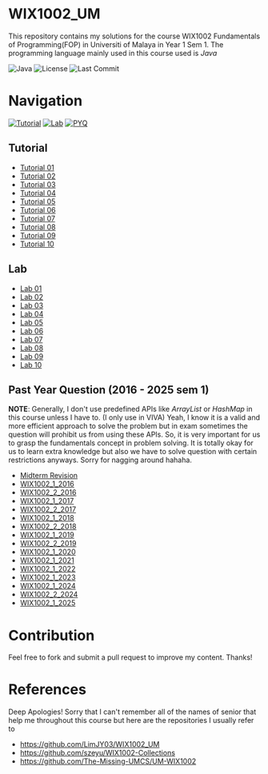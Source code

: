 # WIX1002_UM
This repository contains my solutions for the course WIX1002 Fundamentals of Programming(FOP) in Universiti of Malaya in Year 1 Sem 1. The programming language mainly used in this course used is *Java*

![Java](https://img.shields.io/badge/Java-17%2B-orange?logo=openjdk) 
![License](https://img.shields.io/badge/License-MIT-green)
![Last Commit](https://img.shields.io/github/last-commit/tianlongc/WIX1002_UM)
# Navigation
[![Tutorial](https://img.shields.io/badge/📚-Tutorials-9cf)](https://github.com/tianlongc/WIX1002_UM/?tab=readme-ov-file#tutorial)
[![Lab](https://img.shields.io/badge/🔬-Labs-orange)](https://github.com/tianlongc/WIX1002_UM/?tab=readme-ov-file#lab)
[![PYQ](https://img.shields.io/badge/📝-Past_Year_Q-yellow)](https://github.com/tianlongc/WIX1002_UM/?tab=readme-ov-file#past-year-question-2016---2025-sem-1)

## Tutorial
- [Tutorial 01](https://github.com/tianlongc/WIX1002_UM/blob/main/Tutorial/24068668_WIX1002_Tutorial01.pdf)
- [Tutorial 02](https://github.com/tianlongc/WIX1002_UM/blob/main/Tutorial/24068668_WIX1002_Tutorial02.pdf)
- [Tutorial 03](https://github.com/tianlongc/WIX1002_UM/blob/main/Tutorial/24068668_WIX1002_Tutorial03.pdf)
- [Tutorial 04](https://github.com/tianlongc/WIX1002_UM/blob/main/Tutorial/24068668_WIX1002_Tutorial04.pdf)
- [Tutorial 05](https://github.com/tianlongc/WIX1002_UM/blob/main/Tutorial/24068668_WIX1002_Tutorial05.pdf)
- [Tutorial 06](https://github.com/tianlongc/WIX1002_UM/blob/main/Tutorial/24068668_WIX1002_Tutorial06.pdf)
- [Tutorial 07](https://github.com/tianlongc/WIX1002_UM/blob/main/Tutorial/24068668_WIX1002_Tutorial07.pdf)
- [Tutorial 08](https://github.com/tianlongc/WIX1002_UM/blob/main/Tutorial/24068668_WIX1002_Tutorial08.pdf)
- [Tutorial 09](https://github.com/tianlongc/WIX1002_UM/blob/main/Tutorial/24068668_WIX1002_Tutorial09.pdf)
- [Tutorial 10](https://github.com/tianlongc/WIX1002_UM/blob/main/Tutorial/24068668_WIX1002_Tutorial10.pdf)

## Lab
- [Lab 01](https://github.com/tianlongc/WIX1002_UM/tree/main/Lab/Lab%2001)
- [Lab 02](https://github.com/tianlongc/WIX1002_UM/tree/main/Lab/Lab%2002)
- [Lab 03](https://github.com/tianlongc/WIX1002_UM/tree/main/Lab/Lab%2003)
- [Lab 04](https://github.com/tianlongc/WIX1002_UM/tree/main/Lab/Lab%2004)
- [Lab 05](https://github.com/tianlongc/WIX1002_UM/tree/main/Lab/Lab%2005)
- [Lab 06](https://github.com/tianlongc/WIX1002_UM/tree/main/Lab/Lab%2006)
- [Lab 07](https://github.com/tianlongc/WIX1002_UM/tree/main/Lab/Lab%2007)
- [Lab 08](https://github.com/tianlongc/WIX1002_UM/tree/main/Lab/Lab%2008)
- [Lab 09](https://github.com/tianlongc/WIX1002_UM/tree/main/Lab/Lab%2009)
- [Lab 10](https://github.com/tianlongc/WIX1002_UM/tree/main/Lab/Lab%2010)

## Past Year Question (2016 - 2025 sem 1)
**NOTE**: Generally, I don't use predefined APIs like _ArrayList_ or _HashMap_ in this course unless I have to. (I only use in VIVA) Yeah, I know it is a valid and more efficient approach to solve the problem but in exam sometimes the question will prohibit us from using these APIs. So, it is very important for us to grasp the fundamentals concept in problem solving. It is totally okay for us to learn extra knowledge but also we have to solve question with certain restrictions anyways. Sorry for nagging around hahaha.
- [Midterm Revision](https://github.com/tianlongc/WIX1002_UM/tree/main/PYQ/Problem%20Solving%20(Midterm%20Revision))
- [WIX1002_1_2016](https://github.com/tianlongc/WIX1002_UM/tree/main/PYQ/final20152016sem1)
- [WIX1002_2_2016](https://github.com/tianlongc/WIX1002_UM/tree/main/PYQ/final20152016sem2)
- [WIX1002_1_2017](https://github.com/tianlongc/WIX1002_UM/tree/main/PYQ/final20162017sem1)
- [WIX1002_2_2017](https://github.com/tianlongc/WIX1002_UM/tree/main/PYQ/final20162017sem2)
- [WIX1002_1_2018](https://github.com/tianlongc/WIX1002_UM/tree/main/PYQ/final20172018sem1)
- [WIX1002_2_2018](https://github.com/tianlongc/WIX1002_UM/tree/main/PYQ/final20172018sem2)
- [WIX1002_1_2019](https://github.com/tianlongc/WIX1002_UM/tree/main/PYQ/final20182019sem1)
- [WIX1002_2_2019](https://github.com/tianlongc/WIX1002_UM/tree/main/PYQ/final20182019sem2)
- [WIX1002_1_2020](https://github.com/tianlongc/WIX1002_UM/tree/main/PYQ/final20192020sem1)
- [WIX1002_1_2021](https://github.com/tianlongc/WIX1002_UM/tree/main/PYQ/final20202021sem1)
- [WIX1002_1_2022](https://github.com/tianlongc/WIX1002_UM/tree/main/PYQ/final20212022sem1)
- [WIX1002_1_2023](https://github.com/tianlongc/WIX1002_UM/tree/main/PYQ/final20222023sem1)
- [WIX1002_1_2024](https://github.com/tianlongc/WIX1002_UM/tree/main/PYQ/final20232024sem1)
- [WIX1002_2_2024](https://github.com/tianlongc/WIX1002_UM/tree/main/PYQ/final20232024sem2)
- [WIX1002_1_2025](https://github.com/tianlongc/WIX1002_UM/tree/main/PYQ/final20242025sem1)

# Contribution
Feel free to fork and submit a pull request to improve my content. Thanks!

# References 
Deep Apologies! Sorry that I can't remember all of the names of senior that help me throughout this course but here are the repositories I usually refer to
- https://github.com/LimJY03/WIX1002_UM
- https://github.com/szeyu/WIX1002-Collections
- https://github.com/The-Missing-UMCS/UM-WIX1002
